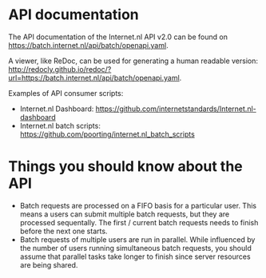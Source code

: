 # API documentation
The API documentation of the Internet.nl API v2.0 can be found on https://batch.internet.nl/api/batch/openapi.yaml. 

A viewer, like ReDoc, can be used for generating a human readable version: http://redocly.github.io/redoc/?url=https://batch.internet.nl/api/batch/openapi.yaml.

Examples of API consumer scripts:
- Internet.nl Dashboard: https://github.com/internetstandards/Internet.nl-dashboard
- Internet.nl batch scripts: https://github.com/poorting/internet.nl_batch_scripts

# Things you should know about the API
- Batch requests are processed on a FIFO basis for a particular user. This means a users can submit multiple batch requests, but they are processed sequentally. The first / current batch requests needs to finish before the next one starts. 
- Batch requests of multiple users are run in parallel. While influenced by the number of users running simultaneous batch requests, you should assume that parallel tasks take longer to finish since server resources are being shared. 
